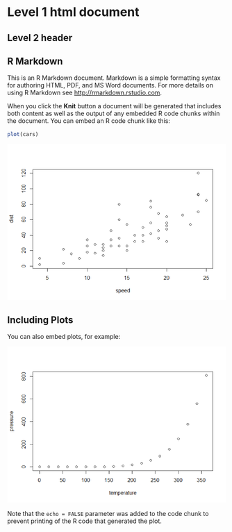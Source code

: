 # Level 1 html document

## Level 2 header

## R Markdown

This is an R Markdown document. Markdown is a simple formatting syntax
for authoring HTML, PDF, and MS Word documents. For more details on
using R Markdown see <http://rmarkdown.rstudio.com>.

When you click the **Knit** button a document will be generated that
includes both content as well as the output of any embedded R code
chunks within the document. You can embed an R code chunk like this:

``` r
plot(cars)
```

![](githubmd_document_files/figure-markdown_github/cars-1.png)

## Including Plots

You can also embed plots, for example:

![](githubmd_document_files/figure-markdown_github/pressure-1.png)

Note that the `echo = FALSE` parameter was added to the code chunk to
prevent printing of the R code that generated the plot.
